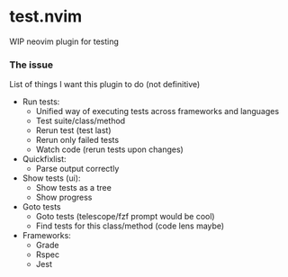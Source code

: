 # test.nvim

WIP neovim plugin for testing

### The issue

List of things I want this plugin to do (not definitive)

 - Run tests:
    - Unified way of executing tests across frameworks and languages
    - Test suite/class/method
    - Rerun test (test last)
    - Rerun only failed tests
    - Watch code (rerun tests upon changes)
 - Quickfixlist:
    - Parse output correctly
 - Show tests (ui):
    - Show tests as a tree
    - Show progress
 - Goto tests
    - Goto tests (telescope/fzf prompt would be cool)
    - Find tests for this class/method (code lens maybe)
 - Frameworks:
    - Grade
    - Rspec
    - Jest
